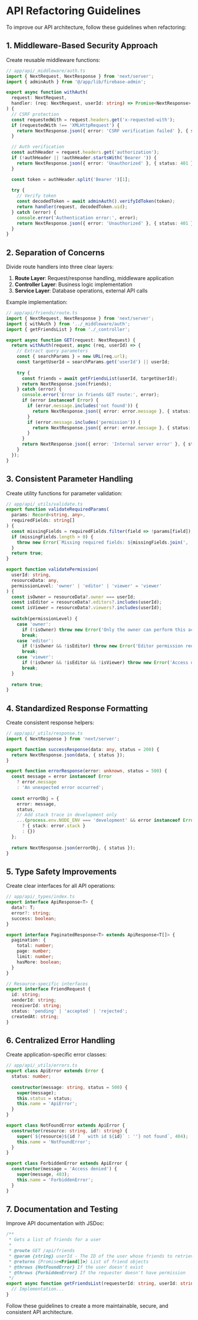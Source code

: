 # API Refactoring Guidelines

To improve our API architecture, follow these guidelines when refactoring:

## 1. Middleware-Based Security Approach

Create reusable middleware functions:

```typescript
// app/api/_middleware/auth.ts
import { NextRequest, NextResponse } from 'next/server';
import { adminAuth } from '@/app/lib/firebase-admin';

export async function withAuth(
  request: NextRequest,
  handler: (req: NextRequest, userId: string) => Promise<NextResponse>
) {
  // CSRF protection
  const requestedWith = request.headers.get('x-requested-with');
  if (requestedWith !== 'XMLHttpRequest') {
    return NextResponse.json({ error: 'CSRF verification failed' }, { status: 403 });
  }

  // Auth verification
  const authHeader = request.headers.get('authorization');
  if (!authHeader || !authHeader.startsWith('Bearer ')) {
    return NextResponse.json({ error: 'Unauthorized' }, { status: 401 });
  }

  const token = authHeader.split('Bearer ')[1];
  
  try {
    // Verify token
    const decodedToken = await adminAuth().verifyIdToken(token);
    return handler(request, decodedToken.uid);
  } catch (error) {
    console.error('Authentication error:', error);
    return NextResponse.json({ error: 'Unauthorized' }, { status: 401 });
  }
}
```

## 2. Separation of Concerns

Divide route handlers into three clear layers:
1. **Route Layer**: Request/response handling, middleware application
2. **Controller Layer**: Business logic implementation
3. **Service Layer**: Database operations, external API calls

Example implementation:

```typescript
// app/api/friends/route.ts
import { NextRequest, NextResponse } from 'next/server';
import { withAuth } from '../_middleware/auth';
import { getFriendsList } from './_controller';

export async function GET(request: NextRequest) {
  return withAuth(request, async (req, userId) => {
    // Extract query parameters
    const { searchParams } = new URL(req.url);
    const targetUserId = searchParams.get('userId') || userId;
    
    try {
      const friends = await getFriendsList(userId, targetUserId);
      return NextResponse.json(friends);
    } catch (error) {
      console.error('Error in friends GET route:', error);
      if (error instanceof Error) {
        if (error.message.includes('not found')) {
          return NextResponse.json({ error: error.message }, { status: 404 });
        }
        if (error.message.includes('permission')) {
          return NextResponse.json({ error: error.message }, { status: 403 });
        }
      }
      return NextResponse.json({ error: 'Internal server error' }, { status: 500 });
    }
  });
}
```

## 3. Consistent Parameter Handling

Create utility functions for parameter validation:

```typescript
// app/api/_utils/validate.ts
export function validateRequiredParams(
  params: Record<string, any>,
  requiredFields: string[]
) {
  const missingFields = requiredFields.filter(field => !params[field]);
  if (missingFields.length > 0) {
    throw new Error(`Missing required fields: ${missingFields.join(', ')}`);
  }
  return true;
}

export function validatePermission(
  userId: string,
  resourceData: any,
  permissionLevel: 'owner' | 'editor' | 'viewer' = 'viewer'
) {
  const isOwner = resourceData?.owner === userId;
  const isEditor = resourceData?.editors?.includes(userId);
  const isViewer = resourceData?.viewers?.includes(userId);
  
  switch(permissionLevel) {
    case 'owner':
      if (!isOwner) throw new Error('Only the owner can perform this action');
      break;
    case 'editor':
      if (!isOwner && !isEditor) throw new Error('Editor permission required');
      break;
    case 'viewer':
      if (!isOwner && !isEditor && !isViewer) throw new Error('Access denied');
      break;
  }
  
  return true;
}
```

## 4. Standardized Response Formatting

Create consistent response helpers:

```typescript
// app/api/_utils/response.ts
import { NextResponse } from 'next/server';

export function successResponse(data: any, status = 200) {
  return NextResponse.json(data, { status });
}

export function errorResponse(error: unknown, status = 500) {
  const message = error instanceof Error 
    ? error.message 
    : 'An unexpected error occurred';
    
  const errorObj = {
    error: message,
    status,
    // Add stack trace in development only
    ...(process.env.NODE_ENV === 'development' && error instanceof Error 
      ? { stack: error.stack } 
      : {})
  };
  
  return NextResponse.json(errorObj, { status });
}
```

## 5. Type Safety Improvements

Create clear interfaces for all API operations:

```typescript
// app/api/_types/index.ts
export interface ApiResponse<T> {
  data?: T;
  error?: string;
  success: boolean;
}

export interface PaginatedResponse<T> extends ApiResponse<T[]> {
  pagination: {
    total: number;
    page: number;
    limit: number;
    hasMore: boolean;
  }
}

// Resource-specific interfaces
export interface FriendRequest {
  id: string;
  senderId: string;
  receiverId: string;
  status: 'pending' | 'accepted' | 'rejected';
  createdAt: string;
}
```

## 6. Centralized Error Handling

Create application-specific error classes:

```typescript
// app/api/_utils/errors.ts
export class ApiError extends Error {
  status: number;
  
  constructor(message: string, status = 500) {
    super(message);
    this.status = status;
    this.name = 'ApiError';
  }
}

export class NotFoundError extends ApiError {
  constructor(resource: string, id?: string) {
    super(`${resource}${id ? ` with id ${id}` : ''} not found`, 404);
    this.name = 'NotFoundError';
  }
}

export class ForbiddenError extends ApiError {
  constructor(message = 'Access denied') {
    super(message, 403);
    this.name = 'ForbiddenError';
  }
}
```

## 7. Documentation and Testing

Improve API documentation with JSDoc:

```typescript
/**
 * Gets a list of friends for a user
 * 
 * @route GET /api/friends
 * @param {string} userId - The ID of the user whose friends to retrieve
 * @returns {Promise<Friend[]>} List of friend objects
 * @throws {NotFoundError} If the user doesn't exist
 * @throws {ForbiddenError} If the requester doesn't have permission
 */
export async function getFriendsList(requesterId: string, userId: string): Promise<Friend[]> {
  // Implementation...
}
```

Follow these guidelines to create a more maintainable, secure, and consistent API architecture.